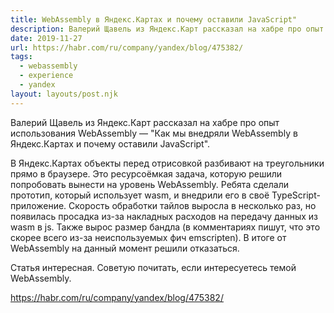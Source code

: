 ```yaml
---
title: WebAssembly в Яндекс.Картах и почему оставили JavaScript"
description: Валерий Щавель из Яндекс.Карт рассказал на хабре про опыт использования WebAssembly
date: 2019-11-27
url: https://habr.com/ru/company/yandex/blog/475382/
tags:
  - webassembly
  - experience
  - yandex
layout: layouts/post.njk
---
```

Валерий Щавель из Яндекс.Карт рассказал на хабре про опыт использования WebAssembly — "Как мы внедряли WebAssembly в Яндекс.Картах и почему оставили JavaScript".

В Яндекс.Картах объекты перед отрисовкой разбивают на треугольники прямо в браузере. Это ресурсоёмкая задача, которую решили попробовать вынести на уровень WebAssembly. Ребята сделали прототип, который использует wasm, и внедрили его в своё TypeScript-приложение. Скорость обработки тайлов выросла в несколько раз, но появилась просадка из-за накладных расходов на передачу данных из wasm в js. Также вырос размер бандла (в комментариях пишут, что это скорее всего из-за неиспользуемых фич emscripten). В итоге от WebAssembly на данный момент решили отказаться.

Статья интересная. Советую почитать, если интересуетесь темой WebAssembly.

https://habr.com/ru/company/yandex/blog/475382/
